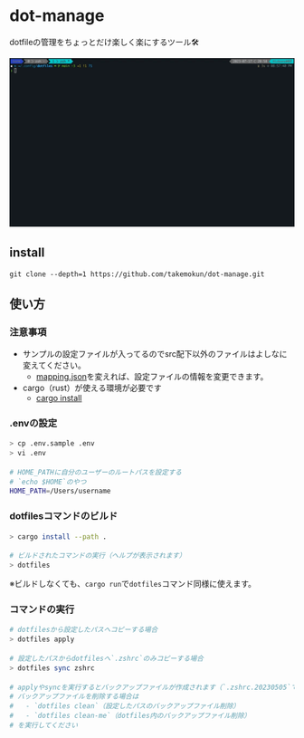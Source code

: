 # dot-manage

dotfileの管理をちょっとだけ楽しく楽にするツール🛠️

![sample.gif](sample.gif)

## install

```
git clone --depth=1 https://github.com/takemokun/dot-manage.git
```

## 使い方

### 注意事項
- サンプルの設定ファイルが入ってるのでsrc配下以外のファイルはよしなに変えてください。
  - [mapping.json](https://github.com/takemokun/dot-manage/blob/main/mapping.json)を変えれば、設定ファイルの情報を変更できます。
- cargo（rust）が使える環境が必要です
  - [cargo install](https://doc.rust-lang.org/cargo/getting-started/installation.html)

### .envの設定
```zsh
> cp .env.sample .env
> vi .env

# HOME_PATHに自分のユーザーのルートパスを設定する
# `echo $HOME`のやつ
HOME_PATH=/Users/username
```

### dotfilesコマンドのビルド
    
```zsh
> cargo install --path .

# ビルドされたコマンドの実行（ヘルプが表示されます）
> dotfiles
```

※ビルドしなくても、`cargo run`で`dotfiles`コマンド同様に使えます。

### コマンドの実行

```zsh
# dotfilesから設定したパスへコピーする場合
> dotfiles apply

# 設定したパスからdotfilesへ`.zshrc`のみコピーする場合
> dotfiles sync zshrc

# applyやsyncを実行するとバックアップファイルが作成されます（`.zshrc.20230505`てきな）
# バックアップファイルを削除する場合は
#   - `dotfiles clean`（設定したパスのバックアップファイル削除）
#   - `dotfiles clean-me`（dotfiles内のバックアップファイル削除）
# を実行してください
```

